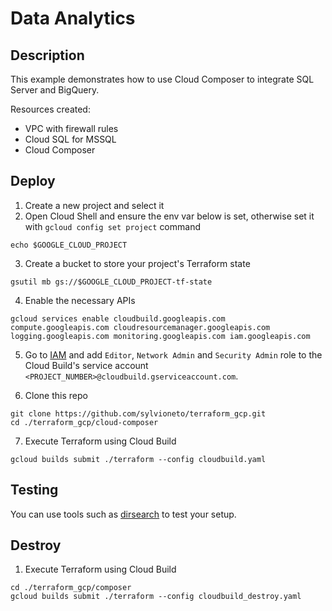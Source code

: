# Data Analytics

## Description

This example demonstrates how to use Cloud Composer to integrate SQL Server and BigQuery.

Resources created:
- VPC with firewall rules
- Cloud SQL for MSSQL
- Cloud Composer

## Deploy

1. Create a new project and select it
2. Open Cloud Shell and ensure the env var below is set, otherwise set it with `gcloud config set project` command
```
echo $GOOGLE_CLOUD_PROJECT
```

3. Create a bucket to store your project's Terraform state
```
gsutil mb gs://$GOOGLE_CLOUD_PROJECT-tf-state
```

4. Enable the necessary APIs
```
gcloud services enable cloudbuild.googleapis.com compute.googleapis.com cloudresourcemanager.googleapis.com logging.googleapis.com monitoring.googleapis.com iam.googleapis.com 
```

5. Go to [IAM](https://console.cloud.google.com/iam-admin/iam) and add `Editor`, `Network Admin` and `Security Admin` role to the Cloud Build's service account `<PROJECT_NUMBER>@cloudbuild.gserviceaccount.com`.

6. Clone this repo
```
git clone https://github.com/sylvioneto/terraform_gcp.git
cd ./terraform_gcp/cloud-composer
```

7. Execute Terraform using Cloud Build
```
gcloud builds submit ./terraform --config cloudbuild.yaml
```

## Testing
You can use tools such as [dirsearch](https://github.com/maurosoria/dirsearch) to test your setup.

## Destroy
1. Execute Terraform using Cloud Build
```
cd ./terraform_gcp/composer
gcloud builds submit ./terraform --config cloudbuild_destroy.yaml
```
